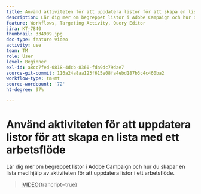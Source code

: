 ```yaml
---
title: Använd aktiviteten för att uppdatera listor för att skapa en lista med ett arbetsflöde
description: Lär dig mer om begreppet listor i Adobe Campaign och hur du skapar en lista med hjälp av aktiviteten för att uppdatera listor i ett arbetsflöde.
feature: Workflows, Targeting Activity, Query Editor
jira: KT-7840
thumbnail: 334909.jpg
doc-type: feature video
activity: use
team: TM
role: User
level: Beginner
exl-id: a8cc7fed-0818-4dcb-8360-fda9dc79dae7
source-git-commit: 116a24a8aa123f615e08fa4ebd187b3c4c460ba2
workflow-type: tm+mt
source-wordcount: '72'
ht-degree: 97%

---
```


# Använd aktiviteten för att uppdatera listor för att skapa en lista med ett arbetsflöde

Lär dig mer om begreppet listor i Adobe Campaign och hur du skapar en lista med hjälp av aktiviteten för att uppdatera listor i ett arbetsflöde.

>[!VIDEO](https://video.tv.adobe.com/v/334909?quality=12&learn=on){trancript=true}
